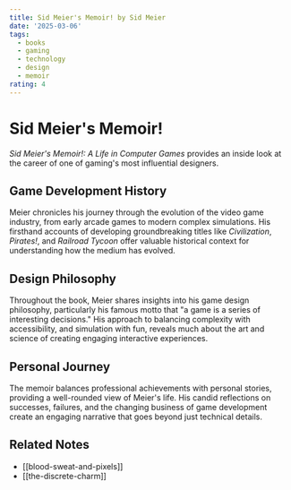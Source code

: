 ```yaml
---
title: Sid Meier's Memoir! by Sid Meier
date: '2025-03-06'
tags:
  - books
  - gaming
  - technology
  - design
  - memoir
rating: 4
---
```


# Sid Meier's Memoir!

*Sid Meier's Memoir!: A Life in Computer Games* provides an inside look at the career of one of gaming's most influential designers.

## Game Development History

Meier chronicles his journey through the evolution of the video game industry, from early arcade games to modern complex simulations. His firsthand accounts of developing groundbreaking titles like *Civilization*, *Pirates!*, and *Railroad Tycoon* offer valuable historical context for understanding how the medium has evolved.

## Design Philosophy

Throughout the book, Meier shares insights into his game design philosophy, particularly his famous motto that "a game is a series of interesting decisions." His approach to balancing complexity with accessibility, and simulation with fun, reveals much about the art and science of creating engaging interactive experiences.

## Personal Journey

The memoir balances professional achievements with personal stories, providing a well-rounded view of Meier's life. His candid reflections on successes, failures, and the changing business of game development create an engaging narrative that goes beyond just technical details.

## Related Notes

- [[blood-sweat-and-pixels]]
- [[the-discrete-charm]]
